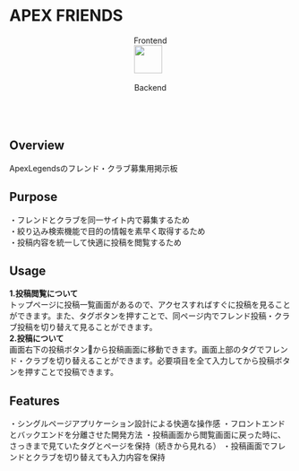 # APEX FRIENDS

<div style="text-align: center;">  
  
Frontend  
<img src="![71645835-a98d4580-2d21-11ea-9693-348d12101bb4](https://user-images.githubusercontent.com/66376047/109164124-6a3f7500-77bd-11eb-8630-066ff1fc8492.png)" width="50px" height="50px">
<img src="![80292478-f645d200-8791-11ea-9a0b-57ec5a7ec487](https://user-images.githubusercontent.com/66376047/109164201-80e5cc00-77bd-11eb-9f55-860f2da26d02.png) " width="5rem" height="50px">  

Backend  
<img src="https://user-images.githubusercontent.com/66376047/109164234-88a57080-77bd-11eb-8420-21d86a953676.png" width="5rem" height="50px">
<img src="![80302176-6cbef000-87e3-11ea-9643-1f4b446dfaa8](https://user-images.githubusercontent.com/66376047/109164258-8f33e800-77bd-11eb-8a98-a0374355b250.png)" width="5rem" height="50px">
</div>

## Overview
ApexLegendsのフレンド・クラブ募集用掲示板

## Purpose
・フレンドとクラブを同一サイト内で募集するため  
・絞り込み検索機能で目的の情報を素早く取得するため  
・投稿内容を統一して快適に投稿を閲覧するため  

## Usage
**1.投稿閲覧について**  
トップページに投稿一覧画面があるので、アクセスすればすぐに投稿を見ることができます。また、タグボタンを押すことで、同ページ内でフレンド投稿・クラブ投稿を切り替えて見ることができます。  
**2.投稿について**  
画面右下の投稿ボタン:pencil:から投稿画面に移動できます。画面上部のタグでフレンド・クラブを切り替えることができます。必要項目を全て入力してから投稿ボタンを押すことで投稿できます。  

## Features
・シングルページアプリケーション設計による快適な操作感
・フロントエンドとバックエンドを分離させた開発方法
・投稿画面から閲覧画面に戻った時に、さっきまで見ていたタグとページを保持（続きから見れる）
・投稿画面でフレンドとクラブを切り替えても入力内容を保持

